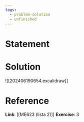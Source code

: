 ```yaml
---
tags:
  - problem-solution
  - unfinished
---
```

# Statement 


# Solution
![[202406190654.excalidraw]]

# Reference
**Link**: [[ME623 (lista 2)]]
**Exercise**: 3